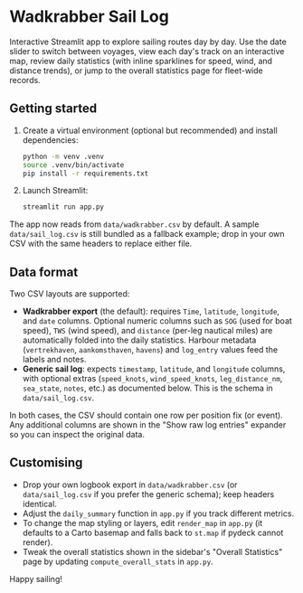# Wadkrabber Sail Log

Interactive Streamlit app to explore sailing routes day by day. Use the date slider to switch between voyages, view each day's track on an interactive map, review daily statistics (with inline sparklines for speed, wind, and distance trends), or jump to the overall statistics page for fleet-wide records.

## Getting started

1. Create a virtual environment (optional but recommended) and install dependencies:
   ```bash
   python -m venv .venv
   source .venv/bin/activate
   pip install -r requirements.txt
   ```
2. Launch Streamlit:
   ```bash
   streamlit run app.py
   ```

The app now reads from `data/wadkrabber.csv` by default. A sample `data/sail_log.csv` is still bundled as a fallback example; drop in your own CSV with the same headers to replace either file.

## Data format

Two CSV layouts are supported:

- **Wadkrabber export** (the default): requires `Time`, `latitude`, `longitude`, and `date` columns. Optional numeric columns such as `SOG` (used for boat speed), `TWS` (wind speed), and `distance` (per-leg nautical miles) are automatically folded into the daily statistics. Harbour metadata (`vertrekhaven`, `aankomsthaven`, `havens`) and `log_entry` values feed the labels and notes.
- **Generic sail log**: expects `timestamp`, `latitude`, and `longitude` columns, with optional extras (`speed_knots`, `wind_speed_knots`, `leg_distance_nm`, `sea_state`, `notes`, etc.) as documented below. This is the schema in `data/sail_log.csv`.

In both cases, the CSV should contain one row per position fix (or event). Any additional columns are shown in the "Show raw log entries" expander so you can inspect the original data.

## Customising

- Drop your own logbook export in `data/wadkrabber.csv` (or `data/sail_log.csv` if you prefer the generic schema); keep headers identical.
- Adjust the `daily_summary` function in `app.py` if you track different metrics.
- To change the map styling or layers, edit `render_map` in `app.py` (it defaults to a Carto basemap and falls back to `st.map` if pydeck cannot render).
- Tweak the overall statistics shown in the sidebar's "Overall Statistics" page by updating `compute_overall_stats` in `app.py`.

Happy sailing!
